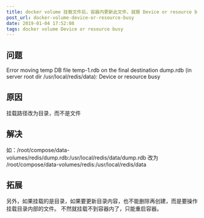 ```yaml
---
title: docker volume 挂载文件后，容器内更新此文件，就报 Device or resource busy 不能保存文件
post_url: docker-volume-device-or-resource-busy
date: 2019-01-04 17:52:08
tags: docker volume Device or resource busy
---
```


## 问题
Error moving temp DB file temp-1.rdb on the final destination dump.rdb (in server root dir /usr/local/redis/data): Device or resource busy
## 原因
挂载路径改为目录，而不是文件
## 解决
如：/root/compose/data-volumes/redis/dump.rdb:/usr/local/redis/data/dump.rdb
改为
/root/compose/data-volumes/redis:/usr/local/redis/data
## 拓展
另外，如果挂载的是目录，如果要更新目录内容，也不能删除再创建，而是要操作挂载目录内部的文件。
不然就挂载不到容器内了，只能重启容器。